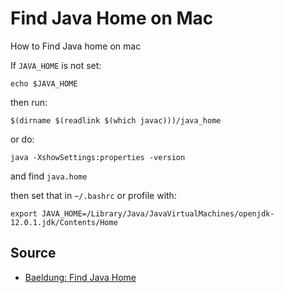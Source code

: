 # Find Java Home on Mac

How to Find Java home on mac

If `JAVA_HOME` is not set:

    echo $JAVA_HOME

then run:

    $(dirname $(readlink $(which javac)))/java_home

or do:

    java -XshowSettings:properties -version

and find `java.home`

then set that in `~/.bashrc` or profile with:

    export JAVA_HOME=/Library/Java/JavaVirtualMachines/openjdk-12.0.1.jdk/Contents/Home

## Source

* [Baeldung: Find Java Home](https://www.baeldung.com/find-java-home)
